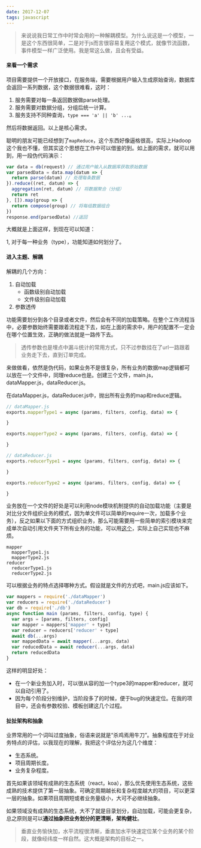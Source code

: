```yaml
---
date: 2017-12-07
tags: javascript
---
```


> 来说说我日常工作中时常会用的一种解耦模型。为什么说这是一个模型，一是这个东西很简单，二是对于js而言很容易复用这个模式，就像节流函数，事件模型一样广泛使用。我是常这么做，且会有受益。

#### 来看一个需求

项目需要提供一个开放接口，在服务端，需要根据用户输入生成原始查询，数据库会返回一系列数据，这个数据很难看，这时：

1. 服务需要对每一条返回数据做parse处理。
2. 服务需要对数据分组，分组后统一计算。
3. 服务支持不同种查询，`type === 'a' || 'b' ...`。

然后将数据返回。以上是核心需求。

聪明的朋友可能已经想到了`mapReduce`，这个东西好像逼格很高，实际上Hadoop这个我也不懂，但其实这个思想在工作中可以借鉴的到。如上面的需求，就可以用到，用一段伪代码演示：

```js
var data = db(request) // 通过用户输入从数据库获取原始数据
var parsedData = data.map(datum => {
  return parse(datum) // 处理每条数据
}).reduce((ret, datum) => {
  aggregation(ret, datum) // 将数据聚合（分组）
  return ret
}, []).map(group => {
  return compose(group) // 将每组数据组合
})
response.end(parsedData) //返回
```

大概就是上面这样，到现在可以知道：

1, 对于每一种业务（type），功能知道如何划分了。

#### 进入主题、解耦

解耦的几个方向：

1. 自动加载
    - 函数级别自动加载
    - 文件级别自动加载
2. 参数透传

功能需要划分到各个目录或者文件，然后会有不同的加载策略。在整个工作流程当中，必要参数始终需要跟着流程走下去，如在上面的需求中，用户的配置不一定会在哪个位置生效，正确的做法就是一路传下去。

> 透传参数也是埋点中漏斗统计的常用方式，只不过参数挂在了url一路跟着业务走下去，直到订单完成。

来做做看，依然是伪代码，如果业务不是很复杂，所有业务的数据map逻辑都可以放在一个文件中，同理reduce也是。创建三个文件，main.js，dataMapper.js，dataReducer.js。

在dataMapper.js，dataReducer.js中，抛出所有业务的map和reduce逻辑。

```js
// dataMapper.js
exports.mapperType1 = async (params, filters, config, data) => {

}

exports.mapperType2 = async (params, filters, config, data) => {

}
```

```js
// dataReducer.js
exports.reducerType1 = async (params, filters, config, data) => {

}

exports.reducerType2 = async (params, filters, config, data) => {

}
```

业务放在一个文件的好处是可以利用node模块机制提供的自动加载功能（主要是对比分文件组织业务的模式，因为单文件可以简单的require一次，加载多个业务），反之如果以下面的方式组织业务，那么可能需要用一些简单的索引模块来完成单次自动引用文件夹下所有业务的功能，可以用[这个](https://www.npmjs.com/package/index.js)，实际上自己实现也不麻烦。

```
mapper
  mapperType1.js
  mapperType2.js
reducer
  reducerType1.js
  reducerType2.js
```

可以根据业务的特点选择哪种方式。假设就是文件的方式吧，main.js应该如下。

```js
var mappers = require('./dataMapper')
var reducers = require('./dataReducer')
var db = require('./db')
async function main (params, filters, config, type) {
  var args = [params, filters, config]
  var mapper = mappers['mapper' + type]
  var reducer = reducers['reducer' + type]
  await db(...args)
  var mappedData = await mapper(...args, data)
  var reducedData = await reducer(...args, data)
  return reducedData
}
```

这样的明显好处：

- 在一个新业务加入时，可以很从容的加一个type3的mapper和reducer，就可以自动引用了。
- 因为每个阶段分别维护，当阶段多了的时候，便于bug的快速定位。在我的项目中，还会有参数校验、模板创建这几个过程。

#### 扯扯架构和抽象

业界常用的一个词叫过度抽象，俗语来说就是“杀鸡焉用牛刀”。抽象程度在于对业务特点的评估，以我现在的理解，我把这个评估分为这几个维度：

- 生态系统。
- 项目周期长度。
- 业务复杂程度。

首先如果该领域有成熟的生态系统（react，koa），那么优先使用生态系统，这些成熟的技术提供了第一层抽象。可确定周期越长和复杂程度越大的项目，可以更深一层的抽象。如果项目周期短或者业务量级小，大可不必继续抽象。

如果领域没有成熟的生态系统，大不了就是目录划分，自动加载，可能会更复杂，总之原则是可以**通过抽象把业务划分的更清晰，架构健壮**。

> 垂直业务愉快加，水平流程很清晰，垂直加水平快速定位某个业务的某个阶段，就像经纬度一样自然。这大概是架构的目标之一。